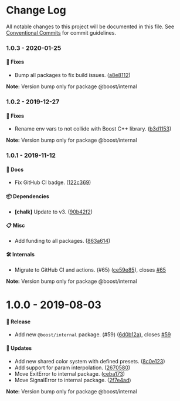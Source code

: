 # Change Log

All notable changes to this project will be documented in this file.
See [Conventional Commits](https://conventionalcommits.org) for commit guidelines.

### 1.0.3 - 2020-01-25

#### 🐞 Fixes

- Bump all packages to fix build issues. ([a8e8112](https://github.com/milesj/boost/commit/a8e8112))

**Note:** Version bump only for package @boost/internal





### 1.0.2 - 2019-12-27

#### 🐞 Fixes

- Rename env vars to not collide with Boost C++ library. ([b3d1153](https://github.com/milesj/boost/commit/b3d1153))

**Note:** Version bump only for package @boost/internal





### 1.0.1 - 2019-11-12

#### 📘 Docs

- Fix GitHub CI badge. ([122c369](https://github.com/milesj/boost/tree/master/packages/internal/commit/122c369))

#### 📦 Dependencies

- **[chalk]** Update to v3. ([90b42f2](https://github.com/milesj/boost/tree/master/packages/internal/commit/90b42f2))

#### 📋 Misc

- Add funding to all packages. ([863a614](https://github.com/milesj/boost/tree/master/packages/internal/commit/863a614))

#### 🛠 Internals

- Migrate to GitHub CI and actions. (#65) ([ce59e85](https://github.com/milesj/boost/tree/master/packages/internal/commit/ce59e85)), closes [#65](https://github.com/milesj/boost/tree/master/packages/internal/issues/65)

**Note:** Version bump only for package @boost/internal





# 1.0.0 - 2019-08-03

#### 🎉 Release

- Add new `@boost/internal` package. (#59) ([6d0b12a](https://github.com/milesj/boost/tree/master/packages/internal/commit/6d0b12a)), closes [#59](https://github.com/milesj/boost/tree/master/packages/internal/issues/59)

#### 🚀 Updates

- Add new shared color system with defined presets. ([8c0e123](https://github.com/milesj/boost/tree/master/packages/internal/commit/8c0e123))
- Add support for param interpolation. ([2670580](https://github.com/milesj/boost/tree/master/packages/internal/commit/2670580))
- Move ExitError to internal package. ([ceba173](https://github.com/milesj/boost/tree/master/packages/internal/commit/ceba173))
- Move SignalError to internal package. ([2f7e4ad](https://github.com/milesj/boost/tree/master/packages/internal/commit/2f7e4ad))

**Note:** Version bump only for package @boost/internal
